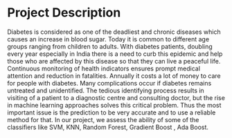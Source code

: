 # Project Description

Diabetes is considered as one of the deadliest and chronic diseases which causes an increase in blood sugar. Today it is common to different age groups ranging from children to adults. With diabetes patients, doubling every year especially in India there is a need to curb this epidemic and help those who are affected by this disease so that they can live a peaceful life. Continuous monitoring of health indicators ensures prompt medical attention and reduction in fatalities. Annually it costs a lot of money to care for people with diabetes. Many complications occur if diabetes remains untreated and unidentified. The tedious identifying process results in visiting of a patient to a diagnostic centre and consulting doctor, but the rise in machine learning approaches solves this critical problem. Thus the most important issue is the prediction to be very accurate and to use a reliable method for that. In our project, we assess the ability of some of the classifiers like SVM, KNN, Random Forest, Gradient Boost , Ada Boost.
